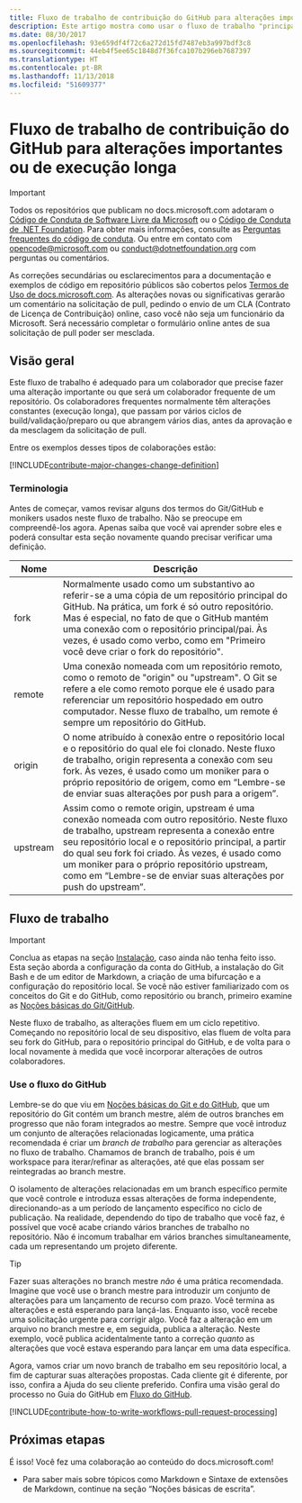 ```yaml
---
title: Fluxo de trabalho de contribuição do GitHub para alterações importantes ou de execução longa
description: Este artigo mostra como usar o fluxo de trabalho "principal" do colaborador para fazer contribuições nos artigos do docs.microsoft.com.
ms.date: 08/30/2017
ms.openlocfilehash: 93e659df4f72c6a272d15fd7487eb3a997bdf3c8
ms.sourcegitcommit: 44eb4f5ee65c1848d7f36fca107b296eb7687397
ms.translationtype: HT
ms.contentlocale: pt-BR
ms.lasthandoff: 11/13/2018
ms.locfileid: "51609377"
---
```

# <a name="github-contribution-workflow-for-major-or-long-running-changes"></a>Fluxo de trabalho de contribuição do GitHub para alterações importantes ou de execução longa

> [!IMPORTANT]
> Todos os repositórios que publicam no docs.microsoft.com adotaram o [Código de Conduta de Software Livre da Microsoft](https://opensource.microsoft.com/codeofconduct/) ou o [Código de Conduta de .NET Foundation](https://dotnetfoundation.org/code-of-conduct). Para obter mais informações, consulte as [Perguntas frequentes do código de conduta](https://opensource.microsoft.com/codeofconduct/faq/). Ou entre em contato com [opencode@microsoft.com](mailto:opencode@microsoft.com) ou [conduct@dotnetfoundation.org](mailto:conduct@dotnetfoundation.org) com perguntas ou comentários.<br>
>
> As correções secundárias ou esclarecimentos para a documentação e exemplos de código em repositório públicos são cobertos pelos [Termos de Uso de docs.microsoft.com](https://docs.microsoft.com/legal/termsofuse). As alterações novas ou significativas gerarão um comentário na solicitação de pull, pedindo o envio de um CLA (Contrato de Licença de Contribuição) online, caso você não seja um funcionário da Microsoft. Será necessário completar o formulário online antes de sua solicitação de pull poder ser mesclada.

## <a name="overview"></a>Visão geral

Este fluxo de trabalho é adequado para um colaborador que precise fazer uma alteração importante ou que será um colaborador frequente de um repositório. Os colaboradores frequentes normalmente têm alterações constantes (execução longa), que passam por vários ciclos de build/validação/preparo ou que abrangem vários dias, antes da aprovação e da mesclagem da solicitação de pull.

Entre os exemplos desses tipos de colaborações estão:

[!INCLUDE[contribute-major-changes-change-definition](includes/contribute-how-to-write-workflows-major-change-definition.md)]

### <a name="terminology"></a>Terminologia

Antes de começar, vamos revisar alguns dos termos do Git/GitHub e monikers usados neste fluxo de trabalho. Não se preocupe em compreendê-los agora. Apenas saiba que você vai aprender sobre eles e poderá consultar esta seção novamente quando precisar verificar uma definição.

| Nome | Descrição |
|-----------|-------------|
|fork|Normalmente usado como um substantivo ao referir-se a uma cópia de um repositório principal do GitHub. Na prática, um fork é só outro repositório. Mas é especial, no fato de que o GitHub mantém uma conexão com o repositório principal/pai. Às vezes, é usado como verbo, como em "Primeiro você deve criar o fork do repositório".|
|remote|Uma conexão nomeada com um repositório remoto, como o remoto de "origin" ou "upstream". O Git se refere a ele como remoto porque ele é usado para referenciar um repositório hospedado em outro computador. Nesse fluxo de trabalho, um remote é sempre um repositório do GitHub.|
|origin|O nome atribuído à conexão entre o repositório local e o repositório do qual ele foi clonado. Neste fluxo de trabalho, origin representa a conexão com seu fork. Às vezes, é usado como um moniker para o próprio repositório de origem, como em “Lembre-se de enviar suas alterações por push para a origem”.|
|upstream|Assim como o remote origin, upstream é uma conexão nomeada com outro repositório. Neste fluxo de trabalho, upstream representa a conexão entre seu repositório local e o repositório principal, a partir do qual seu fork foi criado. Às vezes, é usado como um moniker para o próprio repositório upstream, como em “Lembre-se de enviar suas alterações por push do upstream”.|

## <a name="workflow"></a>Fluxo de trabalho

>[!IMPORTANT]
> Conclua as etapas na seção [Instalação](get-started-setup-github.md), caso ainda não tenha feito isso. Esta seção aborda a configuração da conta do GitHub, a instalação do Git Bash e de um editor de Markdown, a criação de uma bifurcação e a configuração do repositório local. Se você não estiver familiarizado com os conceitos do Git e do GitHub, como repositório ou branch, primeiro examine as [Noções básicas do Git/GitHub](git-github-fundamentals.md).

Neste fluxo de trabalho, as alterações fluem em um ciclo repetitivo. Começando no repositório local de seu dispositivo, elas fluem de volta para seu fork do GitHub, para o repositório principal do GitHub, e de volta para o local novamente à medida que você incorporar alterações de outros colaboradores.

### <a name="use-github-flow"></a>Use o fluxo do GitHub

Lembre-se do que viu em [Noções básicas do Git e do GitHub](git-github-fundamentals.md#git), que um repositório do Git contém um branch mestre, além de outros branches em progresso que não foram integrados ao mestre. Sempre que você introduz um conjunto de alterações relacionadas logicamente, uma prática recomendada é criar um *branch de trabalho* para gerenciar as alterações no fluxo de trabalho. Chamamos de branch de trabalho, pois é um workspace para iterar/refinar as alterações, até que elas possam ser reintegradas ao branch mestre.

O isolamento de alterações relacionadas em um branch específico permite que você controle e introduza essas alterações de forma independente, direcionando-as a um período de lançamento específico no ciclo de publicação. Na realidade, dependendo do tipo de trabalho que você faz, é possível que você acabe criando vários branches de trabalho no repositório. Não é incomum trabalhar em vários branches simultaneamente, cada um representando um projeto diferente.

>[!TIP]
>Fazer suas alterações no branch mestre *não* é uma prática recomendada. Imagine que você use o branch mestre para introduzir um conjunto de alterações para um lançamento de recurso com prazo. Você termina as alterações e está esperando para lançá-las. Enquanto isso, você recebe uma solicitação urgente para corrigir algo. Você faz a alteração em um arquivo no branch mestre e, em seguida, publica a alteração. Neste exemplo, você publica acidentalmente tanto a correção *quanto* as alterações que você estava esperando para lançar em uma data específica.

Agora, vamos criar um novo branch de trabalho em seu repositório local, a fim de capturar suas alterações propostas. Cada cliente git é diferente, por isso, confira a Ajuda do seu cliente preferido. Confira uma visão geral do processo no Guia do GitHub em [Fluxo do GitHub](https://guides.github.com/introduction/flow/).

[!INCLUDE[contribute-how-to-write-workflows-pull-request-processing](includes/contribute-how-to-write-workflows-pull-request-processing.md)]

## <a name="next-steps"></a>Próximas etapas

É isso! Você fez uma colaboração ao conteúdo do docs.microsoft.com!

- Para saber mais sobre tópicos como Markdown e Sintaxe de extensões de Markdown, continue na seção “Noções básicas de escrita”.
